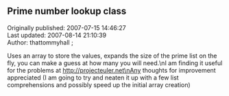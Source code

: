 ## Prime number lookup class  
Originally published: 2007-07-15 14:46:27  
Last updated: 2007-08-14 21:10:39  
Author: thattommyhall ;  
  
Uses an array to store the values, expands the size of the prime list on the fly, you can make a guess at how many you will need.\nI am finding it useful for the problems at http://projecteuler.net\nAny thoughts for improvement appreciated (I am going to try and neaten it up with a few list comprehensions and possibly speed up the initial array creation)